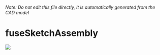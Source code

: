 ###### Note: Do not edit this file directly, it is automatically generated from the CAD model

# fuseSketchAssembly

![](/project.svg)

